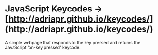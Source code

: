 # JavaScript Keycodes → [http://adriapr.github.io/keycodes/](http://adriapr.github.io/keycodes/)

A simple webpage that responds to the key pressed and returns the JavaScript 'on-key pressed' keycode.
